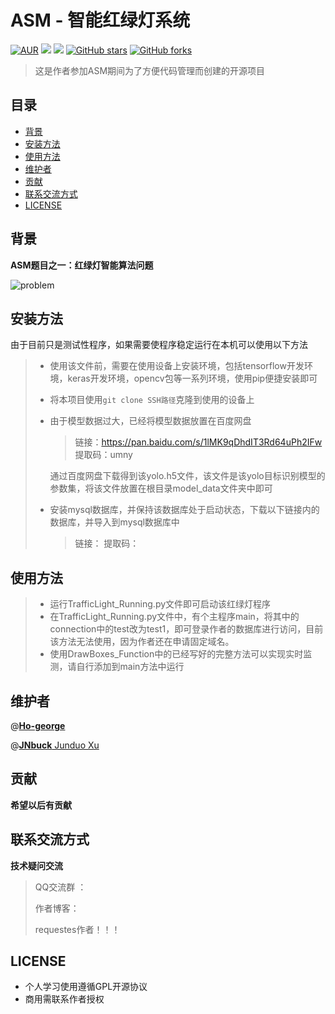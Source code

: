 # ASM - 智能红绿灯系统

[![AUR](https://img.shields.io/badge/GPL-v3-red)](https://github.com/JNbuck/ASM-trafficlight/blob/master/LICENSE)
[![](https://img.shields.io/badge/Author-JNbuck团队-orange)](https://github.com/JNbuck)
[![](https://img.shields.io/badge/version-1.0.0-green)](https://github.com/JNbuck/ASM-trafficlight)
[![GitHub stars](https://img.shields.io/github/stars/JNbuck/ASM-trafficlight?style=social)](https://github.com/JNbuck/ASM-trafficlight)
[![GitHub forks](https://img.shields.io/github/forks/JNbuck/ASM-trafficlight?style=social)](https://github.com/JNbuck/ASM-trafficlight)

> 这是作者参加ASM期间为了方便代码管理而创建的开源项目

## 目录

- [背景](#背景)
- [安装方法](#安装方法)
- [使用方法](#使用方法)
- [维护者](#维护者)
- [贡献](#贡献)
- [联系交流方式](#联系交流方式)
- [LICENSE](#LICENSE)

## 背景

**ASM题目之一：红绿灯智能算法问题** 

![problem](https://github.com/JNbuck/ASM-trafficlight/blob/master/images/problem.jpg)

## 安装方法

由于目前只是测试性程序，如果需要使程序稳定运行在本机可以使用以下方法

> * 使用该文件前，需要在使用设备上安装环境，包括tensorflow开发环境，keras开发环境，opencv包等一系列环境，使用pip便捷安装即可
>
> * 将本项目使用`git clone SSH路径`克隆到使用的设备上
>
> * 由于模型数据过大，已经将模型数据放置在百度网盘
>
>   >链接：https://pan.baidu.com/s/1lMK9qDhdIT3Rd64uPh2IFw 
>   >提取码：umny
>
>   通过百度网盘下载得到该yolo.h5文件，该文件是该yolo目标识别模型的参数集，将该文件放置在根目录model_data文件夹中即可
>
> * 安装mysql数据库，并保持该数据库处于启动状态，下载以下链接内的数据库，并导入到mysql数据库中
>
>   >链接：
>   >提取码：


## 使用方法

>* 运行TrafficLight_Running.py文件即可启动该红绿灯程序
>* 在TrafficLight_Running.py文件中，有个主程序main，将其中的connection中的test改为test1，即可登录作者的数据库进行访问，目前该方法无法使用，因为作者还在申请固定域名。
>* 使用DrawBoxes_Function中的已经写好的完整方法可以实现实时监测，请自行添加到main方法中运行

## 维护者

@[**Ho-george**](https://github.com/Ho-george)

@[**JNbuck** Junduo Xu](https://github.com/JNbuck)

## 贡献

**希望以后有贡献**

## 联系交流方式

**技术疑问交流**

>QQ交流群 ： 
>
>作者博客：
>
>requestes作者！！！



## LICENSE

* 个人学习使用遵循GPL开源协议
* 商用需联系作者授权











